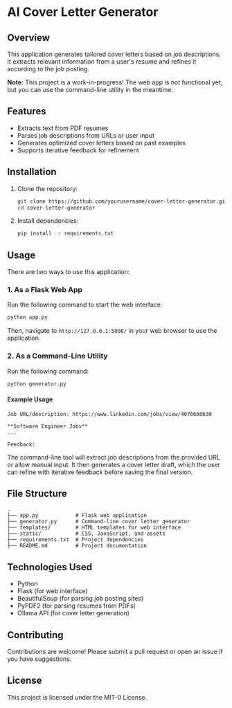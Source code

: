 # AI Cover Letter Generator

## Overview

This application generates tailored cover letters based on job descriptions. It extracts relevant information from a user's resume and refines it according to the job posting.

**Note:** This project is a work-in-progress! The web app is not functional yet, but you can use the command-line utility in the meantime.

## Features

- Extracts text from PDF resumes
- Parses job descriptions from URLs or user input
- Generates optimized cover letters based on past examples
- Supports iterative feedback for refinement

## Installation

1. Clone the repository:
   ```sh
   git clone https://github.com/yourusername/cover-letter-generator.git
   cd cover-letter-generator
   ```
2. Install dependencies:
   ```sh
   pip install -r requirements.txt
   ```

## Usage

There are two ways to use this application:

### 1. As a Flask Web App

Run the following command to start the web interface:

```sh
python app.py
```

Then, navigate to `http://127.0.0.1:5000/` in your web browser to use the application.

### 2. As a Command-Line Utility

Run the following command:

```sh
python generator.py
```

#### Example Usage

```
Job URL/description: https://www.linkedin.com/jobs/view/4076660630

**Software Engineer Jobs**
...

Feedback:
```

The command-line tool will extract job descriptions from the provided URL or allow manual input. It then generates a cover letter draft, which the user can refine with iterative feedback before saving the final version.

## File Structure

```
.
├── app.py            # Flask web application
├── generator.py      # Command-line cover letter generator
├── templates/        # HTML templates for web interface
├── static/           # CSS, JavaScript, and assets
├── requirements.txt  # Project dependencies
├── README.md         # Project documentation
```

## Technologies Used

- Python
- Flask (for web interface)
- BeautifulSoup (for parsing job posting sites)
- PyPDF2 (for parsing resumes from PDFs)
- Ollama API (for cover letter generation)

## Contributing

Contributions are welcome! Please submit a pull request or open an issue if you have suggestions.

## License

This project is licensed under the MIT-0 License.

